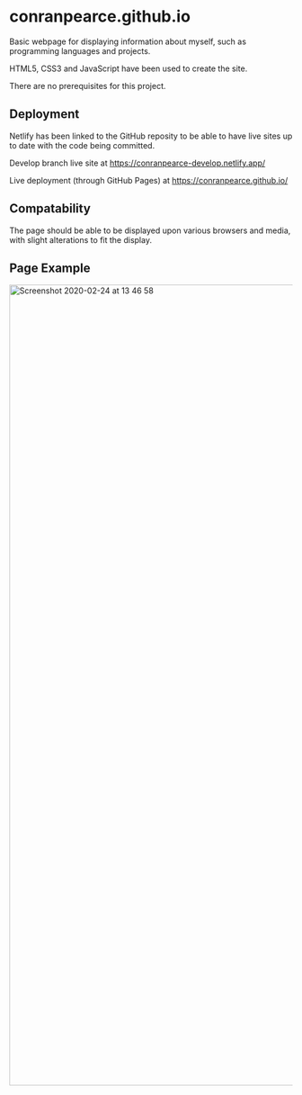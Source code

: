 # conranpearce.github.io
Basic webpage for displaying information about myself, such as programming languages and projects.

HTML5, CSS3 and JavaScript have been used to create the site.

There are no prerequisites for this project.
 
## Deployment

Netlify has been linked to the GitHub reposity to be able to have live sites up to date with the code being committed.

Develop branch live site at https://conranpearce-develop.netlify.app/

Live deployment (through GitHub Pages) at https://conranpearce.github.io/

## Compatability
The page should be able to be displayed upon various browsers and media, with slight alterations to fit the display.

## Page Example
<img width="1424" alt="Screenshot 2020-02-24 at 13 46 58" src="https://user-images.githubusercontent.com/54678624/75157499-275f4300-570c-11ea-89a6-716773784618.png">
